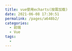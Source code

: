 ```yaml
---
title: vue使用echarts(按需加载)
date: 2021-06-08 17:30:51
permalink: /pages/a648b2/
categories:
  - 前端
  - Vue
tags:
  - 
---
```

